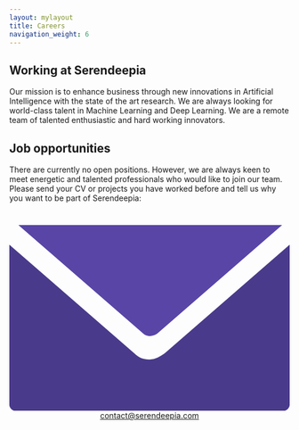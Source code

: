 ```yaml
---
layout: mylayout
title: Careers
navigation_weight: 6
---
```


## Working at Serendeepia 

Our mission is to enhance business through new innovations in Artificial Intelligence with the state of the art research. We are always looking for world-class talent in Machine Learning and Deep Learning. We are a remote team of talented enthusiastic and hard working innovators.

## Job opportunities

There are currently no open positions. However, we are always keen to meet energetic and talented professionals who would like to join our team. Please send your CV or projects you have worked before and tell us why you want to be part of Serendeepia:

<p style="text-align: center; margin-top: 40px;">

<span class="icon">
    <svg viewBox="0 4.801209 28.3499966 18.7475815">
    <path fill="#4a3a8b"
          d="M15.699194,17.7568531c-0.4572582,0.3048401-0.9145174,0.6096783-1.5241938,0.6096783 c-0.6096773,0-1.0669355-0.15242-1.5241938-0.6096783L0,6.7826605v16.1564522C0,23.2439518,0.3048387,23.54879,0.6096774,23.54879 h27.1306419c0.3048401,0,0.6096764-0.3048382,0.6096764-0.6096764V6.7826605L15.699194,17.7568531z"/>
    <path fill="#5945a6"
          d="M14.9370966,15.7754021L27.587904,4.801209H0.9145162l12.6508064,10.9741936 C13.870162,16.0802422,14.4798384,16.0802422,14.9370966,15.7754021z"/>
    </svg>
</span>
<a href="mailto:contact@serendeepia.com?subject=Career">contact@serendeepia.com</a>
</p>
